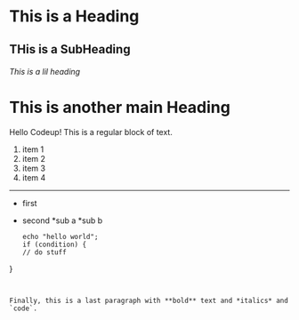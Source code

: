 # This is a Heading
## THis is a SubHeading
###### This is a lil heading
# This is another main Heading

Hello Codeup! This is a regular block of text.

1. item 1
1. item 2
1. item 3
1. item 4 

---

* first
* second
  *sub a
  *sub b

  ```
  echo "hello world";
  if (condition) {
  // do stuff
}
  ```


  Finally, this is a last paragraph with **bold** text and *italics* and `code`.